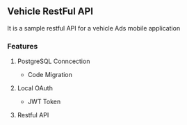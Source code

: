## Vehicle RestFul API

It is a sample restful API for a vehicle Ads mobile application

### Features

1. PostgreSQL Conncection
    - Code Migration

2. Local OAuth
    - JWT Token

3. Restful API